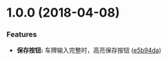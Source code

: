 <a name="1.0.0"></a>
# 1.0.0 (2018-04-08)


### Features

* **保存按钮:** 车牌输入完整时，高亮保存按钮 ([e5b94da](https://github.com/liaoyinglong/plate-number-input/commit/e5b94da))




